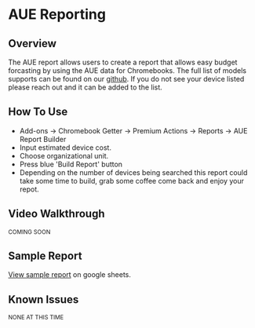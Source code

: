 # AUE Reporting

## Overview

The AUE report allows users to create a report that allows easy budget forcasting by using the AUE data for Chromebooks. The full list of models supports can be found on our [github](https://github.com/admin-remix/Chromebooks-EOY-05-2019/blob/master/EOY%20Chrombooks.csv). If you do not see your device listed please reach out and it can be added to the list. 

## How To Use

* Add-ons -> Chromebook Getter -> Premium Actions -> Reports -> AUE Report Builder
* Input estimated device cost. 
* Choose organizational unit. 
* Press blue 'Build Report' button
* Depending on the number of devices being searched this report could take some time to build, grab some coffee come back and enjoy your repot. 


## Video Walkthrough

<sup>COMING SOON</sup>

## Sample Report

[View sample report](https://docs.google.com/spreadsheets/d/1bRtmNX_8dQjQwga_LWNMqFIvc8qzsckUJn9H51fxUW8/edit?usp=sharing) on google sheets.

## Known Issues

<sup>NONE AT THIS TIME</sup>
